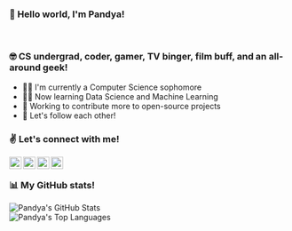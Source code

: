 ### 👋 Hello world, I'm Pandya! 

<br />

### 🤓 CS undergrad, coder, gamer, TV binger, film buff, and an all-around geek!

- 👨‍🎓 I'm currently a Computer Science sophomore
- 👨‍💻 Now learning Data Science and Machine Learning
- 🔨 Working to contribute more to open-source projects
- 🤝 Let's follow each other!

### ✌ Let's connect with me!

[<img align="left" alt="Pandya Athallah Erlambang | LinkedIn" width="22px" src="https://cdn.jsdelivr.net/npm/simple-icons@v3/icons/linkedin.svg" />][linkedin]
[<img align="left" alt="Pandya Athallah Erlambang | Twitter" width="22px" src="https://cdn.jsdelivr.net/npm/simple-icons@v3/icons/twitter.svg" />][twitter]
[<img align="left" alt="Pandya Athallah Erlambang | Instagram" width="22px" src="https://cdn.jsdelivr.net/npm/simple-icons@v3/icons/instagram.svg" />][instagram]
[<img align="left" alt="Pandya Athallah Erlambang | Steam" width="22px" src="https://cdn.jsdelivr.net/npm/simple-icons@v3/icons/steam.svg" />][steam]

<br />

### 📊 My GitHub stats!

<img align="left" alt="Pandya's GitHub Stats" src="https://github-readme-stats.pandya-ae.vercel.app/api?username=pandya-ae&show_icons=true&include_all_commits=true" />

<br />

<img align="left" alt="Pandya's Top Languages" src="https://github-readme-stats.pandya-ae.vercel.app/api/top-langs/?username=pandya-ae&layout=compact" />

[linkedin]: https://linkedin.com/in/pandyaae
[twitter]: https://twitter.com/pandya_ae
[instagram]: https://instagram.com/pandya.ae
[steam]: https://steamcommunity.com/id/panthaer